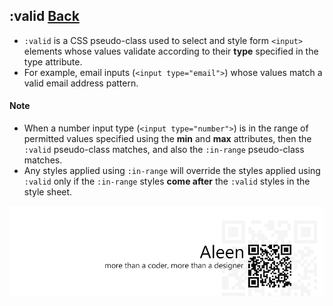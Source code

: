 ## :valid [**Back**](./../pseudoClass.md)

- `:valid` is a CSS pseudo-class used to select and style form `<input>` elements whose values validate according to their **type** specified in the type attribute.
- For example, email inputs (`<input type="email">`) whose values match a valid email address pattern.

#### Note

- When a number input type (`<input type="number">`) is in the range of permitted values specified using the **min** and **max** attributes, then the `:valid` pseudo-class matches, and also the `:in-range` pseudo-class matches.
- Any styles applied using `:in-range` will override the styles applied using `:valid` only if the `:in-range` styles **come after** the `:valid` styles in the style sheet.

<a href="http://aleen42.github.io/" target="_blank" ><img src="./../../../pic/tail.gif"></a>